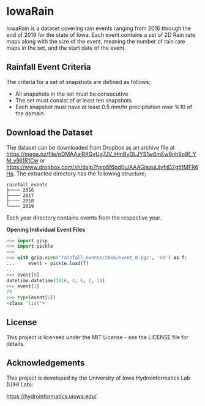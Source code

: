 # IowaRain

IowaRain is a dataset covering rain events ranging from 2016 through the end of 2019 for the state of Iowa. Each event contains a set of 2D Rain rate maps along with the size of the event, meaning the number of rain rate maps in the set, and the start date of the event.

## Rainfall Event Criteria 

The criteria for a set of snapshots are defined as follows;

- All snapshots in the set must be consecutive
- The set must consist of at least ten snapshots
- Each snapshot must have at least 0.5 mm/hr precipitation over %10 of the domain.

## Download the Dataset

The dataset can be downloaded from Dropbox as an archive file at https://mega.nz/file/pDMAAajR#GvUg7JV_HmByDLJYS1w6mEw9nh9o9f_YM_v9jl1R1Cw or https://www.dropbox.com/sh/dxjp7fgm6f6pd0u/AAAGjaquUjvfijD2g5fMFR6Ha. The extracted directory has the following structure;

```
rainfall_events
├──── 2016
├──── 2017
├──── 2018
└──── 2019
```

 Each year directory contains events from the respective year.

**Opening Individual Event Files**

```python
>>> import gzip
>>> import pickle
>>> 
>>> with gzip.open('rainfall_events/2016/event_0.pgz', 'rb') as f:
...     event = pickle.load(f)
... 
>>> event[0]
datetime.datetime(2016, 4, 6, 2, 10)
>>> event[1]
75
>>> type(event[2])
<class 'list'>
```

## License

This project is licensed under the MIT License - see the LICENSE file for details.

## Acknowledgements

This project is developed by the University of Iowa Hydroinformatics Lab (UIHI Lab):

https://hydroinformatics.uiowa.edu/.
